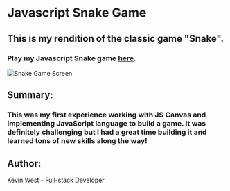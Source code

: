 # Javascript Snake Game

## This is my rendition of the classic game "Snake".

### Play my Javascript Snake game [here](https://kevinwestnyc.github.io/Snake/).

![Snake Game Screen](https://i.imgur.com/g7N4OUx.jpg)

##  Summary:
### This was my first experience working with JS Canvas and implementing JavaScript language to build a game. It was definitely challenging but I had a great time building it and learned tons of new skills along the way!

##  Author:

Kevin West - Full-stack Developer

